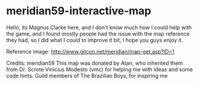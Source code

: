 # meridian59-interactive-map

Hello, its Magnus Clarke here, and I don't know much how I could help with the game, and I found mostly people had the issue with the map reference they had, so I did what I could to improve it bit, I hope you guys enjoy it.

Reference image: http://www.gilcon.net/meridian/map-get.asp?ID=1

Credits:
meridian59
This map was donated by Atan, who inherited them from Dr. Scrote
Vinicius Modesto (vmc) for helping me with ideas and some code hints.
Guild members of The Brazilian Boys, for inspiring me